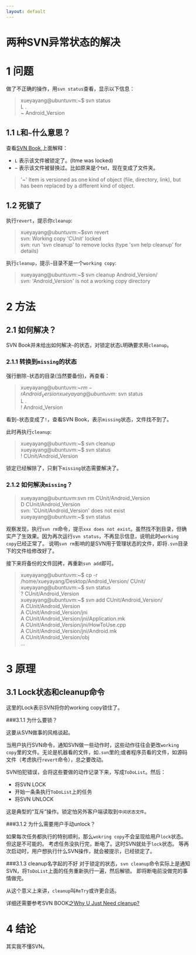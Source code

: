 ```yaml
---
layout: default
---
```


两种SVN异常状态的解决
=====================

1 问题
====================
做了不正确的操作，用`svn status`查看，显示以下信息：
>xueyayang@ubuntuvm:~$ svn status  
>L     .  
>~     Android_Version  

1.1 `L`和`~`什么意思？
------------------
查看[SVN Book][1],上面解释：

-  `L` 表示该文件被锁定了。(Itme was locked)
-  `~` 表示该文件被替换过。比如原来是个txt，现在变成了文件夹。

> '~'
>    Item is versioned as one kind of object (file, directory, link), but has been replaced by a different kind of object.  

1.2 死锁了
-------

执行`revert`，提示你`cleanup`:
>xueyayang@ubuntuvm:~$svn revert  
svn: Working copy 'CUnit' locked  
svn: run 'svn cleanup' to remove locks (type 'svn help cleanup' for details)  

执行`cleanup`，提示`~`目录不是一个`working copy`:
>xueyayang@ubuntuvm:~$ svn cleanup Android_Version/  
>svn: 'Android_Version' is not a working copy directory  


2 方法
=====

2.1 如何解决？
-------------------
SVN Book并未给出如何解决`~`的状态，对锁定状态`L`明确要求用`cleanup`。

###  2.1.1 转换到`missing`的状态
强行删除`~`状态的目录(当然要备份)，再查看：
>xueyayang@ubuntuvm:~$rm -r Android_Version  
>xueyayang@ubuntuvm:~$svn status  
L     .  
!     Android_Version  

看到`~`状态变成了`!`，查看SVN Book，表示`missing`状态，文件找不到了。

此时再执行`cleanup`:
>xueyayang@ubuntuvm:~$ svn cleanup  
>xueyayang@ubuntuvm:~$ svn status  
>!       CUnit/Android_Version  

锁定已经解除了，只剩下`missing`状态需要解决了。

### 2.1.2 如何解决`missing`？
>xueyayang@ubuntuvm:svn rm CUnit/Android_Version  
>D         CUnit/Android_Version  
>svn: 'CUnit/Android_Version' does not exist  
>xueyayang@ubuntuvm:~$ svn status  

观察发现，执行`svn rm`命令，提示`xxx does not
exist`。虽然找不到目录，但确实产了生效果。因为再次运行`svn
status`，不再显示信息，说明此时`working copy`已经正常了。 说明`svn
rm`影响的是SVN用于管理状态的文件，即将`.svn`目录下的文件给修改好了。


接下来将备份的文件回拷，再重新`svn add`即可。

>xueyayang@ubuntuvm:~$ cp -r /home/xueyayang/Desktop/Android_Version/ CUnit/  
>xueyayang@ubuntuvm:~$ svn status  
>?       CUnit/Android_Version  
>xueyayang@ubuntuvm:~$ svn add CUnit/Android_Version/  
>A         CUnit/Android_Version  
>A         CUnit/Android_Version/jni  
>A         CUnit/Android_Version/jni/Application.mk  
>A         CUnit/Android_Version/jni/HowToUse.cpp  
>A         CUnit/Android_Version/jni/Android.mk  
>A         CUnit/Android_Version/obj  
>			...  

3 原理
======

3.1 Lock状态和cleanup命令
-------------
这里的Lock表示SVN将你的working
copy锁住了。

###3.1.1 为什么要锁？

这要从SVN做事的风格谈起。

当用户执行SVN命令，通知SVN做一些动作时，这些动作往往会更改`working
copy`里的文件。无论是机器看的文件，如`.svn`里的;或者程序员看的文件，如源码文件（考虑执行`revert`命令），总之要改动。

SVN怕犯错误，会将这些要做的动作记录下来，写成`ToDoList`。然后：

- 将SVN LOCK
- 开始一条条执行`ToDoList`上的任务 
- 将SVN UNLOCK	

这是典型的“互斥”操作。锁定怕另外客户端读取到`中间状态文件`。

###3.1.2 为什么需要用户手动unlock？

如果每次任务都执行的特别顺利，那么`wokring
copy`不会呈现给用户`lock`状态。但这是不可能的。
考虑任务没执行完，断电了。这时SVN就处于`lock`状态。
等再次启动时，用户想执行什么SVN操作，就会被提示，已经锁定了。

###3.1.3 cleanup名字起的不好
对于锁定的状态，`svn cleanup`命令实际上是通知SVN，将`ToDoList`上面的任务重新执行一遍，然后解锁。 即将断电前没做完的事情做完。

从这个意义上来讲，`cleanup`叫`ReTry`或许更合适。

详细还需要参考SVN BOOK之[Why U Just Need cleanup?][2]

4 结论
======
其实我不懂SVN。


[1]: http://svnbook.red-bean.com/en/1.7/svn.ref.svn.c.status.html
[2]: http://svnbook.red-bean.com/en/1.7/svn.tour.cleanup.html
